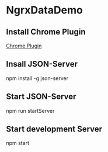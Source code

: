 # NgrxDataDemo

## Install Chrome Plugin
[Chrome Plugin](https://chrome.google.com/webstore/detail/redux-devtools/lmhkpmbekcpmknklioeibfkpmmfibljd?hl=de)

## Insall JSON-Server

npm install -g json-server

## Start JSON-Server  

npm run startServer

## Start development Server  

npm start
